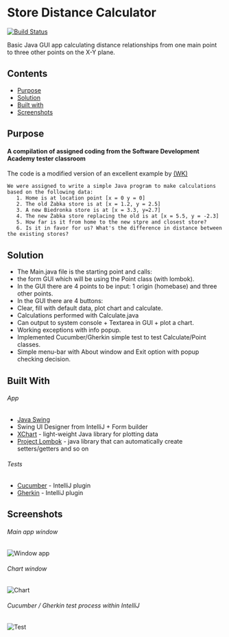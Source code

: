 # Store Distance Calculator

[![Build Status](https://travis-ci.org/meshcode/store-distance-calculator.svg?branch=master)](https://travis-ci.org/meshcode/store-distance-calculator)

Basic Java GUI app calculating distance relationships from one main point to three other points on the X-Y plane. 

## Contents
* [Purpose](#purpose)
* [Solution](#solution)
* [Built with](#built-with)
* [Screenshots](#screenshots)

## Purpose
#### A compilation of assigned coding from the Software Development Academy tester classroom  
The code is a modified version of an excellent example by [(WK)](https://git.kobiela.click/wiktor.kobiela/Java3Exercise)
``` 
We were assigned to write a simple Java program to make calculations based on the following data:
   1. Home is at location point [x = 0 y = 0]
   2. The old Żabka store is at [x = 1.2, y = 2.5]
   3. A new Biedronka store is at [x = 3.3, y=2.7]
   4. The new Żabka store replacing the old is at [x = 5.5, y = -2.3] 
   5. How far is it from home to the new stpre and closest store?
   6. Is it in favor for us? What's the difference in distance between the existing stores?
 ```
 
## Solution  
  - The Main.java file is the starting point and calls:
  - the form GUI which will be using the Point class (with lombok).
  - In the GUI there are 4 points to be input: 1 origin (homebase) and three other points.
  - In the GUI there are 4 buttons: 
  - Clear, fill with default data, plot chart and calculate.
  - Calculations performed with Calculate.java
  - Can output to system console + Textarea in GUI + plot a chart.
  - Working exceptions with info popup.
  - Implemented Cucumber/Gherkin simple test to test Calculate/Point classes.
  - Simple menu-bar with About window and Exit option with popup checking decision.
  
## Built With
###### App
  - [Java Swing](https://docs.oracle.com/javase/7/docs/api/javax/swing/package-summary.html)
  - Swing UI Designer from IntelliJ + Form builder
  - [XChart](https://github.com/knowm/XChart) - light-weight Java library for plotting data
  - [Project Lombok](https://projectlombok.org/) -  java library that can automatically create setters/getters and so on
###### Tests
  - [Cucumber](https://cucumber.io/) - IntelliJ plugin
  - [Gherkin](https://cucumber.io/docs/gherkin/) - IntelliJ plugin
  
## Screenshots  
  
  ###### Main app window
  ![Window app](https://i.imgur.com/TZ9ud2g.png)
  ###### Chart window
  ![Chart](https://i.imgur.com/Zwiv7dQ.png)
  ###### Cucumber / Gherkin test process within IntelliJ
  ![Test](https://i.imgur.com/uhXxP9p.jpg)
  
  